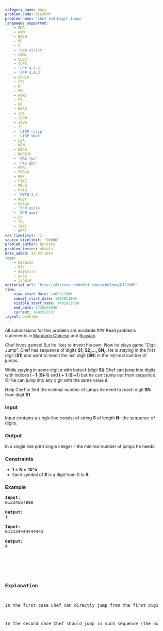 ```yaml
---
category_name: easy
problem_code: DIGJUMP
problem_name: 'Chef and Digit Jumps'
languages_supported:
    - ADA
    - ASM
    - BASH
    - BF
    - C
    - 'C99 strict'
    - CAML
    - CLOJ
    - CLPS
    - 'CPP 4.3.2'
    - 'CPP 4.9.2'
    - CPP14
    - CS2
    - D
    - ERL
    - FORT
    - FS
    - GO
    - HASK
    - ICK
    - ICON
    - JAVA
    - JS
    - 'LISP clisp'
    - 'LISP sbcl'
    - LUA
    - NEM
    - NICE
    - NODEJS
    - 'PAS fpc'
    - 'PAS gpc'
    - PERL
    - PERL6
    - PHP
    - PIKE
    - PRLG
    - PYTH
    - 'PYTH 3.4'
    - RUBY
    - SCALA
    - 'SCM guile'
    - 'SCM qobi'
    - ST
    - TCL
    - TEXT
    - WSPC
max_timelimit: '1'
source_sizelimit: '50000'
problem_author: berezin
problem_tester: shiplu
date_added: 12-03-2014
tags:
    - berezin
    - bfs
    - dijkstra
    - easy
    - june14
editorial_url: 'http://discuss.codechef.com/problems/DIGJUMP'
time:
    view_start_date: 1402911000
    submit_start_date: 1402911000
    visible_start_date: 1402911000
    end_date: 1735669800
    current: 1493558137
layout: problem
---
```

All submissions for this problem are available.###  Read problems statements in [Mandarin Chinese](http://www.codechef.com/download/translated/JUNE14/mandarin/DIGJUMP.pdf) and [Russian](http://www.codechef.com/download/translated/JUNE14/russian/DIGJUMP.pdf).

Chef loves games! But he likes to invent his own. Now he plays game "Digit Jump". Chef has sequence of digits **S1, S2,..., SN,**. He is staying in the first digit (**S1**) and want to reach the last digit (**SN**) in the minimal number of jumps.

While staying in some digit **x** with index **i** (digit **Si**) Chef can jump into digits with indices **i - 1** (**Si-1**) and **i + 1** (**Si+1**) but he can't jump out from sequence. Or he can jump into any digit with the same value **x**.

Help Chef to find the minimal number of jumps he need to reach digit **SN** from digit **S1**.

### Input

Input contains a single line consist of string **S** of length **N**- the sequence of digits.

### Output

In a single line print single integer - the minimal number of jumps he needs.

### Constraints

- **1** ≤ **N** ≤ **10^5**
- Each symbol of **S** is a digit from 0 to **9**.

### Example

<pre><b>Input:</b>
01234567890

<b>Output:</b>
1

<b>Input:</b>
012134444444443

<b>Output:</b>
4
</pre><pre>
<p> </p>
<h3>Explanation</h3>
<p>In the first case Chef can directly jump from the first digit (it is <b>0</b>) to the last (as it is also <b>0</b>).</p>
<p>In the second case Chef should jump in such sequence (the number of digits from <b>1</b>: <b>1-2-4-5-15</b>). </p>
</pre>